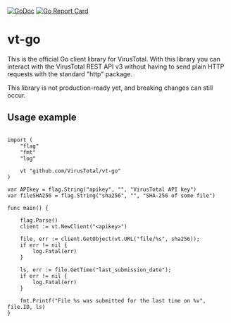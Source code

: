 [![GoDoc](https://godoc.org/github.com/VirusTotal/vt-go?status.svg)](https://godoc.org/github.com/VirusTotal/vt-go)
[![Go Report Card](https://goreportcard.com/badge/github.com/VirusTotal/vt-go)](https://goreportcard.com/report/github.com/VirusTotal/vt-go)


# vt-go

This is the official Go client library for VirusTotal. With this library you can
interact with the VirusTotal REST API v3 without having to send plain HTTP requests
with the standard "http" package.

This library is not production-ready yet, and breaking changes can still occur.

## Usage example

```golang

import (
    "flag"
    "fmt"
    "log"

    vt "github.com/VirusTotal/vt-go"
)

var APIkey = flag.String("apikey", "", "VirusTotal API key")
var fileSHA256 = flag.String("sha256", "", "SHA-256 of some file")

func main() {

    flag.Parse()
    client := vt.NewClient("<apikey>")

    file, err := client.GetObject(vt.URL("file/%s", sha256));
    if err != nil {
        log.Fatal(err)
    }

    ls, err := file.GetTime("last_submission_date");
    if err != nil {
        log.Fatal(err)
    }

    fmt.Printf("File %s was submitted for the last time on %v", file.ID, ls)
}
```
